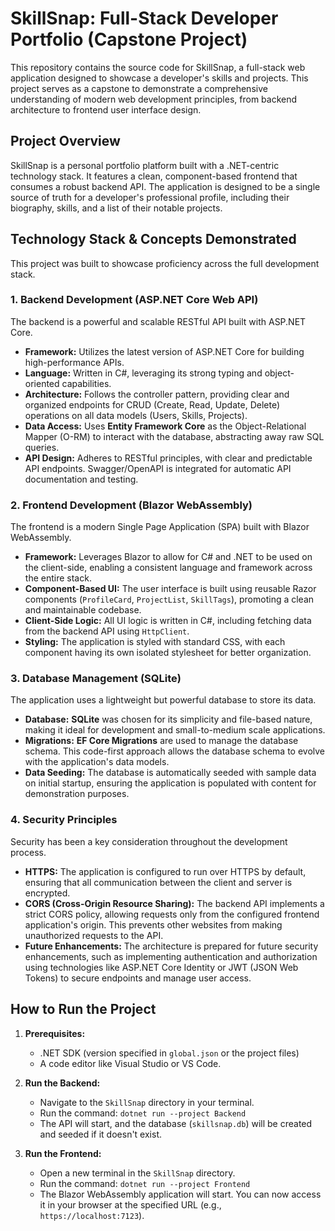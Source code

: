 # SkillSnap: Full-Stack Developer Portfolio (Capstone Project)

This repository contains the source code for SkillSnap, a full-stack web application designed to showcase a developer's skills and projects. This project serves as a capstone to demonstrate a comprehensive understanding of modern web development principles, from backend architecture to frontend user interface design.

## Project Overview

SkillSnap is a personal portfolio platform built with a .NET-centric technology stack. It features a clean, component-based frontend that consumes a robust backend API. The application is designed to be a single source of truth for a developer's professional profile, including their biography, skills, and a list of their notable projects.

## Technology Stack & Concepts Demonstrated

This project was built to showcase proficiency across the full development stack.

### 1. Backend Development (ASP.NET Core Web API)

The backend is a powerful and scalable RESTful API built with ASP.NET Core.

-   **Framework:** Utilizes the latest version of ASP.NET Core for building high-performance APIs.
-   **Language:** Written in C#, leveraging its strong typing and object-oriented capabilities.
-   **Architecture:** Follows the controller pattern, providing clear and organized endpoints for CRUD (Create, Read, Update, Delete) operations on all data models (Users, Skills, Projects).
-   **Data Access:** Uses **Entity Framework Core** as the Object-Relational Mapper (O-RM) to interact with the database, abstracting away raw SQL queries.
-   **API Design:** Adheres to RESTful principles, with clear and predictable API endpoints. Swagger/OpenAPI is integrated for automatic API documentation and testing.

### 2. Frontend Development (Blazor WebAssembly)

The frontend is a modern Single Page Application (SPA) built with Blazor WebAssembly.

-   **Framework:** Leverages Blazor to allow for C# and .NET to be used on the client-side, enabling a consistent language and framework across the entire stack.
-   **Component-Based UI:** The user interface is built using reusable Razor components (`ProfileCard`, `ProjectList`, `SkillTags`), promoting a clean and maintainable codebase.
-   **Client-Side Logic:** All UI logic is written in C#, including fetching data from the backend API using `HttpClient`.
-   **Styling:** The application is styled with standard CSS, with each component having its own isolated stylesheet for better organization.

### 3. Database Management (SQLite)

The application uses a lightweight but powerful database to store its data.

-   **Database:** **SQLite** was chosen for its simplicity and file-based nature, making it ideal for development and small-to-medium scale applications.
-   **Migrations:** **EF Core Migrations** are used to manage the database schema. This code-first approach allows the database schema to evolve with the application's data models.
-   **Data Seeding:** The database is automatically seeded with sample data on initial startup, ensuring the application is populated with content for demonstration purposes.

### 4. Security Principles

Security has been a key consideration throughout the development process.

-   **HTTPS:** The application is configured to run over HTTPS by default, ensuring that all communication between the client and server is encrypted.
-   **CORS (Cross-Origin Resource Sharing):** The backend API implements a strict CORS policy, allowing requests only from the configured frontend application's origin. This prevents other websites from making unauthorized requests to the API.
-   **Future Enhancements:** The architecture is prepared for future security enhancements, such as implementing authentication and authorization using technologies like ASP.NET Core Identity or JWT (JSON Web Tokens) to secure endpoints and manage user access.

## How to Run the Project

1.  **Prerequisites:**
    *   .NET SDK (version specified in `global.json` or the project files)
    *   A code editor like Visual Studio or VS Code.

2.  **Run the Backend:**
    *   Navigate to the `SkillSnap` directory in your terminal.
    *   Run the command: `dotnet run --project Backend`
    *   The API will start, and the database (`skillsnap.db`) will be created and seeded if it doesn't exist.

3.  **Run the Frontend:**
    *   Open a new terminal in the `SkillSnap` directory.
    *   Run the command: `dotnet run --project Frontend`
    *   The Blazor WebAssembly application will start. You can now access it in your browser at the specified URL (e.g., `https://localhost:7123`).
